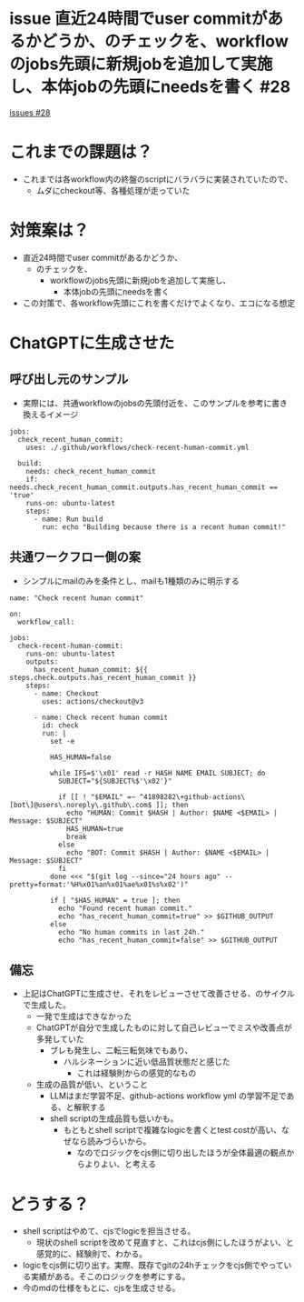 # issue 直近24時間でuser commitがあるかどうか、のチェックを、workflowのjobs先頭に新規jobを追加して実施し、本体jobの先頭にneedsを書く #28
[issues #28](https://github.com/cat2151/github-actions/issues/28)

# これまでの課題は？
- これまでは各workflow内の終盤のscriptにバラバラに実装されていたので、
    - ムダにcheckout等、各種処理が走っていた

# 対策案は？
- 直近24時間でuser commitがあるかどうか、
    - のチェックを、
        - workflowのjobs先頭に新規jobを追加して実施し、
            - 本体jobの先頭にneedsを書く
- この対策で、各workflow先頭にこれを書くだけでよくなり、エコになる想定

# ChatGPTに生成させた
## 呼び出し元のサンプル
- 実際には、共通workflowのjobsの先頭付近を、このサンプルを参考に書き換えるイメージ
```
jobs:
  check_recent_human_commit:
    uses: ./.github/workflows/check-recent-human-commit.yml

  build:
    needs: check_recent_human_commit
    if: needs.check_recent_human_commit.outputs.has_recent_human_commit == 'true'
    runs-on: ubuntu-latest
    steps:
      - name: Run build
        run: echo "Building because there is a recent human commit!"
```
## 共通ワークフロー側の案
- シンプルにmailのみを条件とし、mailも1種類のみに明示する
```
name: "Check recent human commit"

on:
  workflow_call:

jobs:
  check-recent-human-commit:
    runs-on: ubuntu-latest
    outputs:
      has_recent_human_commit: ${{ steps.check.outputs.has_recent_human_commit }}
    steps:
      - name: Checkout
        uses: actions/checkout@v3

      - name: Check recent human commit
        id: check
        run: |
          set -e

          HAS_HUMAN=false

          while IFS=$'\x01' read -r HASH NAME EMAIL SUBJECT; do
            SUBJECT="${SUBJECT%$'\x02'}"

            if [[ ! "$EMAIL" =~ ^41898282\+github-actions\[bot\]@users\.noreply\.github\.com$ ]]; then
              echo "HUMAN: Commit $HASH | Author: $NAME <$EMAIL> | Message: $SUBJECT"
              HAS_HUMAN=true
              break
            else
              echo "BOT: Commit $HASH | Author: $NAME <$EMAIL> | Message: $SUBJECT"
            fi
          done <<< "$(git log --since="24 hours ago" --pretty=format:'%H%x01%an%x01%ae%x01%s%x02')"

          if [ "$HAS_HUMAN" = true ]; then
            echo "Found recent human commit."
            echo "has_recent_human_commit=true" >> $GITHUB_OUTPUT
          else
            echo "No human commits in last 24h."
            echo "has_recent_human_commit=false" >> $GITHUB_OUTPUT
```
## 備忘
- 上記はChatGPTに生成させ、それをレビューさせて改善させる、のサイクルで生成した。
    - 一発で生成はできなかった
    - ChatGPTが自分で生成したものに対して自己レビューでミスや改善点が多発していた
        - ブレも発生し、二転三転気味でもあり、
            - ハルシネーションに近い低品質状態だと感じた
                - これは経験則からの感覚的なもの
    - 生成の品質が低い、ということ
        - LLMはまだ学習不足、github-actions workflow yml の学習不足である、と解釈する
        - shell scriptの生成品質も低いかも。
            - もともとshell scriptで複雑なlogicを書くとtest costが高い、なぜなら読みづらいから。
                - なのでロジックをcjs側に切り出したほうが全体最適の観点からよりよい、と考える

# どうする？
- shell scriptはやめて、cjsでlogicを担当させる。
  - 現状のshell scriptを改めて見直すと、これはcjs側にしたほうがよい、と感覚的に、経験則で、わかる。
- logicをcjs側に切り出す。実際、既存でgitの24hチェックをcjs側でやっている実績がある。そこのロジックを参考にする。
- 今のmdの仕様をもとに、cjsを生成させる。
